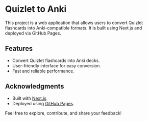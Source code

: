 # Quizlet to Anki

This project is a web application that allows users to convert Quizlet flashcards into Anki-compatible formats. It is built using Next.js and deployed via GitHub Pages.

## Features

- Convert Quizlet flashcards into Anki decks.
- User-friendly interface for easy conversion.
- Fast and reliable performance.

## Acknowledgments

- Built with [Next.js](https://nextjs.org/).
- Deployed using [GitHub Pages](https://pages.github.com/).

Feel free to explore, contribute, and share your feedback!  